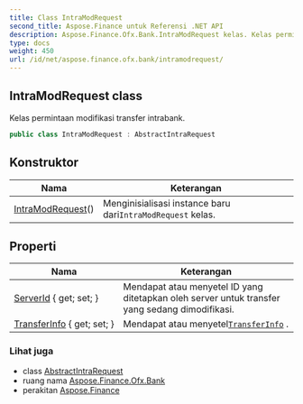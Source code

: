 ```yaml
---
title: Class IntraModRequest
second_title: Aspose.Finance untuk Referensi .NET API
description: Aspose.Finance.Ofx.Bank.IntraModRequest kelas. Kelas permintaan modifikasi transfer intrabank.
type: docs
weight: 450
url: /id/net/aspose.finance.ofx.bank/intramodrequest/
---
```

## IntraModRequest class

Kelas permintaan modifikasi transfer intrabank.

```csharp
public class IntraModRequest : AbstractIntraRequest
```

## Konstruktor

| Nama | Keterangan |
| --- | --- |
| [IntraModRequest](intramodrequest/)() | Menginisialisasi instance baru dari`IntraModRequest` kelas. |

## Properti

| Nama | Keterangan |
| --- | --- |
| [ServerId](../../aspose.finance.ofx.bank/intramodrequest/serverid/) { get; set; } | Mendapat atau menyetel ID yang ditetapkan oleh server untuk transfer yang sedang dimodifikasi. |
| [TransferInfo](../../aspose.finance.ofx.bank/intramodrequest/transferinfo/) { get; set; } | Mendapat atau menyetel[`TransferInfo`](./transferinfo/) . |

### Lihat juga

* class [AbstractIntraRequest](../abstractintrarequest/)
* ruang nama [Aspose.Finance.Ofx.Bank](../../aspose.finance.ofx.bank/)
* perakitan [Aspose.Finance](../../)


